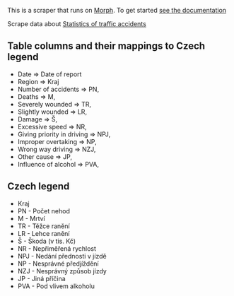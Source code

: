 This is a scraper that runs on [Morph](https://morph.io). To get started [see the documentation](https://morph.io/documentation)

Scrape data about [Statistics of traffic accidents](http://aplikace.policie.cz/statistiky-dopravnich-nehod/Default.aspx)

Table columns and their mappings to Czech legend
---------------
* Date => Date of report
* Region => Kraj
* Number of accidents => PN,
* Deaths => M,
* Severely wounded => TR,
* Slightly wounded => LR,
* Damage => Š,
* Excessive speed => NR,
* Giving priority in driving => NPJ,
* Improper overtaking => NP,
* Wrong way driving => NZJ,
* Other cause => JP,
* Influence of alcohol => PVA,

Czech legend
---------------
* Kraj
* PN - Počet nehod
* M - Mrtví
* TR - Těžce ranění
* LR - Lehce ranění
* Š - Škoda (v tis. Kč)
* NR - Nepřiměřená rychlost
* NPJ - Nedání přednosti v jízdě
* NP - Nesprávné předjíždění
* NZJ - Nesprávný způsob jízdy
* JP - Jiná příčina
* PVA - Pod vlivem alkoholu 
